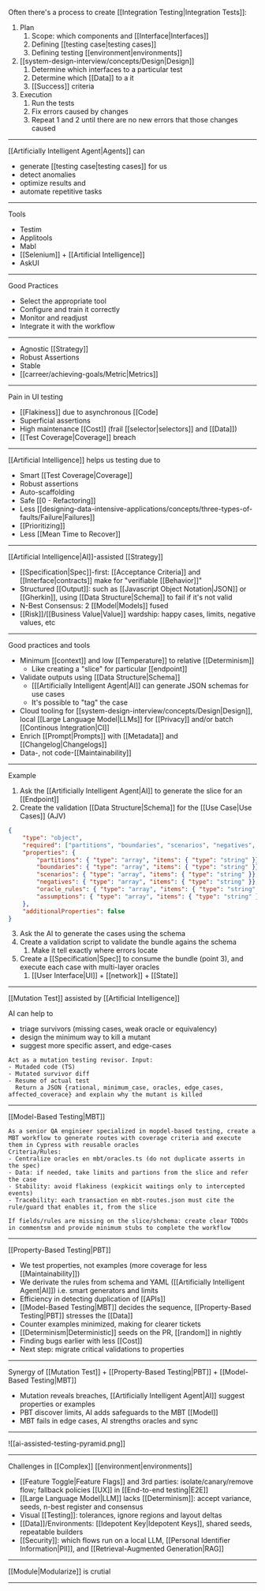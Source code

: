 Often there's a process to create [[Integration Testing|Integration Tests]]:

1. Plan
	1. Scope: which components and [[Interface|Interfaces]]
	2. Defining [[testing case|testing cases]]
	3. Defining testing [[environment|environments]]
2. [[system-design-interview/concepts/Design|Design]]
	1. Determine which interfaces to a particular test
	2. Determine which [[Data]] to a it
	3. [[Success]] criteria
3. Execution
	1. Run the tests
	2. Fix errors caused by changes
	3. Repeat 1 and 2 until there are no new errors that those changes caused

---

[[Artificially Intelligent Agent|Agents]] can

- generate [[testing case|testing cases]] for us
- detect anomalies
- optimize results and
- automate repetitive tasks

---

Tools

- Testim
- Applitools
- Mabl
- [[Selenium]] + [[Artificial Intelligence]]
- AskUI

---

Good Practices

- Select the appropriate tool
- Configure and train it correctly
- Monitor and readjust
- Integrate it with the workflow

---

- Agnostic [[Strategy]]
- Robust Assertions
- Stable
- [[carreer/achieving-goals/Metric|Metrics]]

---

Pain in UI testing

- [[Flakiness]] due to asynchronous [[Code]
- Superficial assertions
- High maintenance [[Cost]] (frail [[selector|selectors]] and [[Data]])
- [[Test Coverage|Coverage]] breach

---

[[Artificial Intelligence]] helps us testing due to

- Smart [[Test Coverage|Coverage]]
- Robust assertions
- Auto-scaffolding
- Safe [[0 - Refactoring]]
- Less [[designing-data-intensive-applications/concepts/three-types-of-faults/Failure|Failures]]
- [[Prioritizing]]
- Less [[Mean Time to Recover]]

---

[[Artificial Intelligence|AI]]-assisted [[Strategy]]

- [[Specification|Spec]]-first: [[Acceptance Criteria]] and [[Interface|contracts]] make for "verifiable [[Behavior]]"
- Structured [[Output]]: such as [[Javascript Object Notation|JSON]] or [[Gherkin]], using [[Data Structure|Schema]] to fail if it's not valid
- N-Best Consensus: 2 [[Model|Models]] fused
- [[Risk]]/[[Business Value|Value]] wardship: happy cases, limits, negative values, etc

---

Good practices and tools

- Minimum [[context]] and low [[Temperature]] to relative [[Determinism]]
	- Like creating a "slice" for particular [[endpoint]]
- Validate outputs using [[Data Structure|Schema]]
	- [[[Artificially Intelligent Agent|AI]] can generate JSON schemas for use cases
	- It's possible to "tag" the case
- Cloud tooling for [[system-design-interview/concepts/Design|Design]], local [[Large Language Model|LLMs]] for [[Privacy]] and/or batch [[Continous Integration|CI]]
- Enrich [[Prompt|Prompts]] with [[Metadata]] and [[Changelog|Changelogs]]
- Data-, not code-[[Maintainability]]

---

Example

1. Ask the [[Artificially Intelligent Agent|AI]]  to generate the slice for an [[Endpoint]]
2. Create the validation [[Data Structure|Schema]] for the [[Use Case|Use Cases]] (AJV)
```json
{
	"type": "object",
	"required": ["partitions", "boundaries", "scenarios", "negatives", "oracle_rules", "assumptions"],
	"properties": {
		"partitions": { "type": "array", "items": { "type": "string" }},
		"boundaries": { "type": "array", "items": { "type": "string" }},
		"scenarios": { "type": "array", "items": { "type": "string" }},
		"negatives": { "type": "array", "items": { "type": "string" }},
		"oracle_rules": { "type": "array", "items": { "type": "string" }},
		"assumptions": { "type": "array", "items": { "type": "string" }}
	},
	"additionalProperties": false
}	   
```
3. Ask the AI to generate the cases using the schema
4. Create a validation script to validate the bundle agains the schema
	1. Make it tell exactly where errors locate
5. Create a [[Specification|Spec]] to consume the bundle (point 3), and execute each case with multi-layer oracles
	1. [[User Interface|UI]] + [[network]] + [[State]] 

---

[[Mutation Test]] assisted by [[Artificial Intelligence]]

AI can help to

- triage survivors (missing cases, weak oracle or equivalency)
- design the minimum way to kill a mutant
- suggest more specific assert, and edge-cases

```prompt
Act as a mutation testing revisor. Input:
- Mutaded code (TS)
- Mutated survivor diff
- Resume of actual test
  Return a JSON {rational, minimum_case, oracles, edge_cases, affected_coverace} and explain why the mutant is killed
  ```

---

[[Model-Based Testing|MBT]]

```prompt
As a senior QA enginieer specialized in mopdel-based testing, create a MBT workflow to generate routes with coverage criteria and execute them in Cypress with reusable oracles
Criteria/Rules:
- Centralize oracles en mbt/oracles.ts (do not duplicate asserts in the spec)
- Data: if needed, take limits and partions from the slice and refer the case
- Stability: avoid flakiness (expkicit waitings only to intercepted events)
- Tracebility: each transaction en mbt-routes.json must cite the rule/guard that enables it, from the slice
  
If fields/rules are missing on the slice/shchema: create clear TODOs in commentsm and provide minimum stubs to complete the workflow
```

---

[[Property-Based Testing|PBT]]

- We test properties, not examples (more coverage for less [[Maintainability]])
- We derivate the rules from schema and YAML ([[Artificially Intelligent Agent|AI]]) i.e. smart generators and limits
- Efficiency in detecting duplication of [[APIs]]
- [[Model-Based Testing|MBT]] decides the sequence, [[Property-Based Testing|PBT]] stresses the [[Data]]
- Counter examples minimized, making for clearer tickets
- [[Determinism|Deterministic]] seeds on the PR, [[random]] in nightly
- Finding bugs earlier with less [[Cost]]
- Next step: migrate critical validations to properties

---

Synergy of [[Mutation Test]] + [[Property-Based Testing|PBT]] + [[Model-Based Testing|MBT]]

- Mutation reveals breaches, [[Artificially Intelligent Agent|AI]] suggest properties or examples
- PBT discover limits, AI adds safeguards to the MBT [[Model]]
- MBT fails in edge cases, AI strengths oracles and sync

---

![[ai-assisted-testing-pyramid.png]]

---

Challenges in [[Complex]] [[environment|environments]]

- [[Feature Toggle|Feature Flags]] and 3rd parties: isolate/canary/remove flow; fallback policies [[UX]] in [[End-to-end testing|E2E]]
- [[Large Language Model|LLM]] lacks [[Determinism]]: accept variance, seeds, n-best register and consensus
- Visual [[Testing]]: tolerances, ignore regions and layout deltas
- [[Data]]/Environments: [[Idepotent Key|Idepotent Keys]], shared seeds, repeatable builders
- [[Security]]: which flows run on a local LLM, [[Personal Identifier Information|PII]], and [[Retrieval-Augmented Generation|RAG]] 

---

[[Module|Modularize]] is crutial

---

